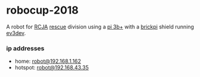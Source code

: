 # robocup-2018
A robot for [RCJA](http://www.robocupjunior.org.au/) [rescue](http://www.robocupjunior.org.au/rescue) division using a [pi 3b+](https://www.raspberrypi.org/) with a [brickpi](https://www.dexterindustries.com/brickpi/) shield running [ev3dev](www.ev3dev.org).

### ip addresses
- home: robot@192.168.1.162
- hotspot: robot@192.168.43.35
